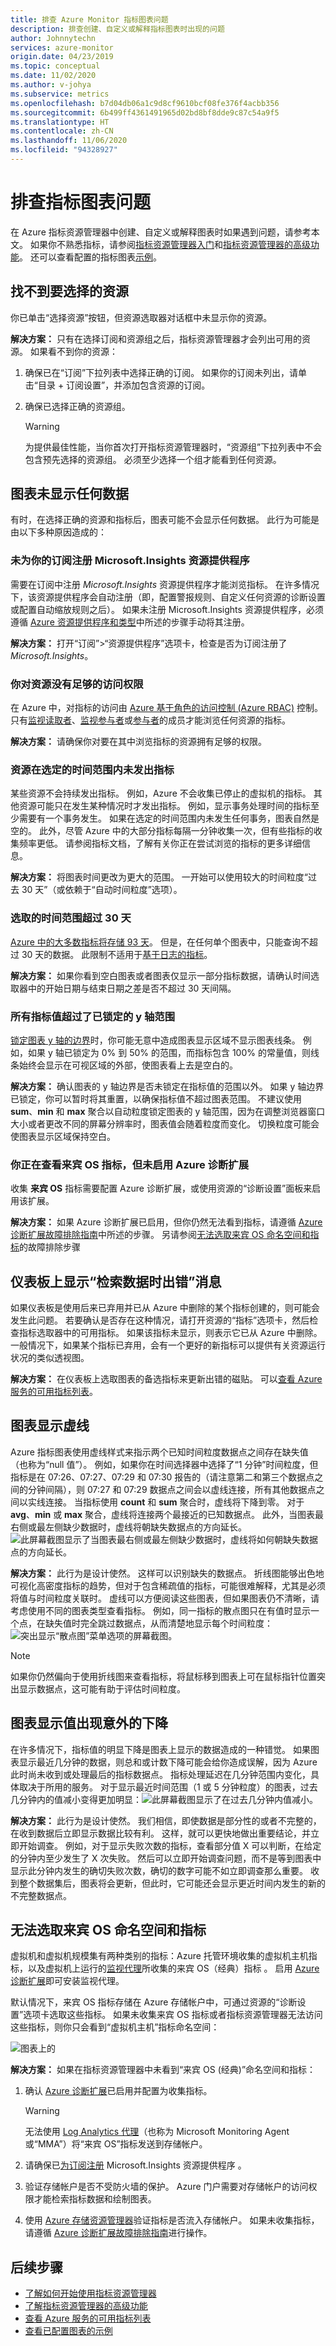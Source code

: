 ```yaml
---
title: 排查 Azure Monitor 指标图表问题
description: 排查创建、自定义或解释指标图表时出现的问题
author: Johnnytechn
services: azure-monitor
origin.date: 04/23/2019
ms.topic: conceptual
ms.date: 11/02/2020
ms.author: v-johya
ms.subservice: metrics
ms.openlocfilehash: b7d04db06a1c9d8cf9610bcf08fe376f4acbb356
ms.sourcegitcommit: 6b499ff4361491965d02bd8bf8dde9c87c54a9f5
ms.translationtype: HT
ms.contentlocale: zh-CN
ms.lasthandoff: 11/06/2020
ms.locfileid: "94328927"
---
```

# <a name="troubleshooting-metrics-charts"></a>排查指标图表问题

在 Azure 指标资源管理器中创建、自定义或解释图表时如果遇到问题，请参考本文。 如果你不熟悉指标，请参阅[指标资源管理器入门](metrics-getting-started.md)和[指标资源管理器的高级功能](metrics-charts.md)。 还可以查看配置的指标图表[示例](metric-chart-samples.md)。

## <a name="cant-find-your-resource-to-select-it"></a>找不到要选择的资源

你已单击“选择资源”按钮，但资源选取器对话框中未显示你的资源。 

**解决方案：** 只有在选择订阅和资源组之后，指标资源管理器才会列出可用的资源。 如果看不到你的资源：

1. 确保已在“订阅”下拉列表中选择正确的订阅。  如果你的订阅未列出，请单击“目录 + 订阅设置”，并添加包含资源的订阅。 

1. 确保已选择正确的资源组。
    > [!WARNING]
    > 为提供最佳性能，当你首次打开指标资源管理器时，“资源组”下拉列表中不会包含预先选择的资源组。  必须至少选择一个组才能看到任何资源。

## <a name="chart-shows-no-data"></a>图表未显示任何数据

有时，在选择正确的资源和指标后，图表可能不会显示任何数据。 此行为可能是由以下多种原因造成的：

### <a name="microsoftinsights-resource-provider-isnt-registered-for-your-subscription"></a>未为你的订阅注册 Microsoft.Insights 资源提供程序

需要在订阅中注册 *Microsoft.Insights* 资源提供程序才能浏览指标。 在许多情况下，该资源提供程序会自动注册（即，配置警报规则、自定义任何资源的诊断设置或配置自动缩放规则之后）。 如果未注册 Microsoft.Insights 资源提供程序，必须遵循 [Azure 资源提供程序和类型](../../azure-resource-manager/management/resource-providers-and-types.md)中所述的步骤手动将其注册。

**解决方案：** 打开“订阅”>“资源提供程序”选项卡，检查是否为订阅注册了 *Microsoft.Insights*。  

### <a name="you-dont-have-sufficient-access-rights-to-your-resource"></a>你对资源没有足够的访问权限

在 Azure 中，对指标的访问由 [Azure 基于角色的访问控制 (Azure RBAC)](../../role-based-access-control/overview.md) 控制。 只有[监视读取者](../../role-based-access-control/built-in-roles.md#monitoring-reader)、[监视参与者](../../role-based-access-control/built-in-roles.md#monitoring-contributor)或[参与者](../../role-based-access-control/built-in-roles.md#contributor)的成员才能浏览任何资源的指标。

**解决方案：** 请确保你对要在其中浏览指标的资源拥有足够的权限。

### <a name="your-resource-didnt-emit-metrics-during-the-selected-time-range"></a>资源在选定的时间范围内未发出指标

某些资源不会持续发出指标。 例如，Azure 不会收集已停止的虚拟机的指标。 其他资源可能只在发生某种情况时才发出指标。 例如，显示事务处理时间的指标至少需要有一个事务发生。 如果在选定的时间范围内未发生任何事务，图表自然是空的。 此外，尽管 Azure 中的大部分指标每隔一分钟收集一次，但有些指标的收集频率更低。 请参阅指标文档，了解有关你正在尝试浏览的指标的更多详细信息。

**解决方案：** 将图表时间更改为更大的范围。 一开始可以使用较大的时间粒度“过去 30 天”（或依赖于“自动时间粒度”选项）。

### <a name="you-picked-a-time-range-greater-than-30-days"></a>选取的时间范围超过 30 天

[Azure 中的大多数指标将存储 93 天](data-platform-metrics.md#retention-of-metrics)。 但是，在任何单个图表中，只能查询不超过 30 天的数据。 此限制不适用于[基于日志的指标](../app/pre-aggregated-metrics-log-metrics.md#log-based-metrics)。

**解决方案：** 如果你看到空白图表或者图表仅显示一部分指标数据，请确认时间选取器中的开始日期与结束日期之差是否不超过 30 天间隔。

### <a name="all-metric-values-were-outside-of-the-locked-y-axis-range"></a>所有指标值超过了已锁定的 y 轴范围

[锁定图表 y 轴的边界](metrics-charts.md#lock-boundaries-of-chart-y-axis)时，你可能无意中造成图表显示区域不显示图表线条。 例如，如果 y 轴已锁定为 0% 到 50% 的范围，而指标包含 100% 的常量值，则线条始终会显示在可视区域的外部，使图表看上去是空白的。

**解决方案：** 确认图表的 y 轴边界是否未锁定在指标值的范围以外。 如果 y 轴边界已锁定，你可以暂时将其重置，以确保指标值不超过图表范围。 不建议使用 **sum**、**min** 和 **max** 聚合以自动粒度锁定图表的 y 轴范围，因为在调整浏览器窗口大小或者更改不同的屏幕分辨率时，图表值会随着粒度而变化。 切换粒度可能会使图表显示区域保持空白。

### <a name="you-are-looking-at-a-guest-os-metric-but-didnt-enable-azure-diagnostic-extension"></a>你正在查看来宾 OS 指标，但未启用 Azure 诊断扩展

收集 **来宾 OS** 指标需要配置 Azure 诊断扩展，或使用资源的“诊断设置”面板来启用该扩展。 

**解决方案：** 如果 Azure 诊断扩展已启用，但你仍然无法看到指标，请遵循 [Azure 诊断扩展故障排除指南](diagnostics-extension-troubleshooting.md#metric-data-doesnt-appear-in-the-azure-portal)中所述的步骤。 另请参阅[无法选取来宾 OS 命名空间和指标](#cannot-pick-guest-os-namespace-and-metrics)的故障排除步骤

## <a name="error-retrieving-data-message-on-dashboard"></a>仪表板上显示“检索数据时出错”消息

如果仪表板是使用后来已弃用并已从 Azure 中删除的某个指标创建的，则可能会发生此问题。 若要确认是否存在这种情况，请打开资源的“指标”选项卡，然后检查指标选取器中的可用指标。  如果该指标未显示，则表示它已从 Azure 中删除。 一般情况下，如果某个指标已弃用，会有一个更好的新指标可以提供有关资源运行状况的类似透视图。

**解决方案：** 在仪表板上选取图表的备选指标来更新出错的磁贴。 可以[查看 Azure 服务的可用指标列表](metrics-supported.md)。

## <a name="chart-shows-dashed-line"></a>图表显示虚线

Azure 指标图表使用虚线样式来指示两个已知时间粒度数据点之间存在缺失值（也称为“null 值”）。 例如，如果你在时间选择器中选择了“1 分钟”时间粒度，但指标是在 07:26、07:27、07:29 和 07:30 报告的（请注意第二和第三个数据点之间的分钟间隔），则 07:27 和 07:29 数据点之间会以虚线连接，所有其他数据点之间以实线连接。 当指标使用 **count** 和 **sum** 聚合时，虚线将下降到零。 对于 **avg**、**min** 或 **max** 聚合，虚线将连接两个最接近的已知数据点。 此外，当图表最右侧或最左侧缺少数据时，虚线将朝缺失数据点的方向延长。
  ![此屏幕截图显示了当图表最右侧或最左侧缺少数据时，虚线将如何朝缺失数据点的方向延长。](./media/metrics-troubleshoot/missing-data-point-line-chart.png)

**解决方案：** 此行为是设计使然。 这样可以识别缺失的数据点。 折线图能够出色地可视化高密度指标的趋势，但对于包含稀疏值的指标，可能很难解释，尤其是必须将值与时间粒度关联时。 虚线可以方便阅读这些图表，但如果图表仍不清晰，请考虑使用不同的图表类型查看指标。 例如，同一指标的散点图只在有值时显示一个点，在缺失值时完全跳过数据点，从而清楚地显示每个时间粒度：![突出显示“散点图”菜单选项的屏幕截图。](./media/metrics-troubleshoot/missing-data-point-scatter-chart.png)

   > [!NOTE]
   > 如果你仍然偏向于使用折线图来查看指标，将鼠标移到图表上可在鼠标指针位置突出显示数据点，这可能有助于评估时间粒度。

## <a name="chart-shows-unexpected-drop-in-values"></a>图表显示值出现意外的下降

在许多情况下，指标值的明显下降是图表上显示的数据造成的一种错觉。 如果图表显示最近几分钟的数据，则总和或计数下降可能会给你造成误解，因为 Azure 此时尚未收到或处理最后的指标数据点。 指标处理延迟在几分钟范围内变化，具体取决于所用的服务。 对于显示最近时间范围（1 或 5 分钟粒度）的图表，过去几分钟内的值减小变得更加明显：![此屏幕截图显示了在过去几分钟内值减小。](./media/metrics-troubleshoot/drop-in-values.png)

**解决方案：** 此行为是设计使然。 我们相信，即使数据是部分性的或者不完整的，在收到数据后立即显示数据比较有利。   这样，就可以更快地做出重要结论，并立即开始调查。 例如，对于显示失败次数的指标，查看部分值 X 可以判断，在给定的分钟内至少发生了 X 次失败。 然后可以立即开始调查问题，而不是等到图表中显示此分钟内发生的确切失败次数，确切的数字可能不如立即调查那么重要。 收到整个数据集后，图表将会更新，但此时，它可能还会显示更近时间内发生的新的不完整数据点。

## <a name="cannot-pick-guest-os-namespace-and-metrics"></a>无法选取来宾 OS 命名空间和指标

虚拟机和虚拟机规模集有两种类别的指标：Azure 托管环境收集的虚拟机主机指标，以及虚拟机上运行的[监视代理](agents-overview.md)所收集的来宾 OS（经典）指标   。 启用 [Azure 诊断扩展](diagnostics-extension-overview.md)即可安装监视代理。

默认情况下，来宾 OS 指标存储在 Azure 存储帐户中，可通过资源的“诊断设置”选项卡选取这些指标。  如果未收集来宾 OS 指标或者指标资源管理器无法访问这些指标，则你只会看到“虚拟机主机”指标命名空间： 

![图表上的](./media/metrics-troubleshoot/cannot-pick-guest-os-namespace.png)

**解决方案：** 如果在指标资源管理器中未看到“来宾 OS (经典)”命名空间和指标： 

1. 确认 [Azure 诊断扩展](diagnostics-extension-overview.md)已启用并配置为收集指标。
    > [!WARNING]
    > 无法使用 [Log Analytics 代理](agents-overview.md#log-analytics-agent)（也称为 Microsoft Monitoring Agent 或“MMA”）将“来宾 OS”指标发送到存储帐户。 

1. 请确保已[为订阅注册](#microsoftinsights-resource-provider-isnt-registered-for-your-subscription) Microsoft.Insights 资源提供程序  。

1. 验证存储帐户是否不受防火墙的保护。 Azure 门户需要对存储帐户的访问权限才能检索指标数据和绘制图表。

1. 使用 [Azure 存储资源管理器](https://azure.microsoft.com/features/storage-explorer/)验证指标是否流入存储帐户。 如果未收集指标，请遵循 [Azure 诊断扩展故障排除指南](diagnostics-extension-troubleshooting.md#metric-data-doesnt-appear-in-the-azure-portal)进行操作。

## <a name="next-steps"></a>后续步骤

* [了解如何开始使用指标资源管理器](metrics-getting-started.md)
* [了解指标资源管理器的高级功能](metrics-charts.md)
* [查看 Azure 服务的可用指标列表](metrics-supported.md)
* [查看已配置图表的示例](metric-chart-samples.md)

